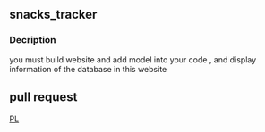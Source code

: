 ## snacks_tracker
### Decription
you must build website and add model into your code , and display information of the database in this website

## pull request
[PL](https://github.com/ahmadalrasheed/django-models/pull/1)
